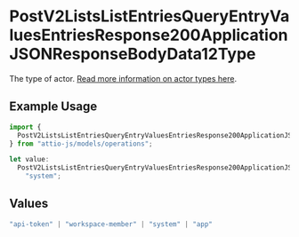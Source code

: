 # PostV2ListsListEntriesQueryEntryValuesEntriesResponse200ApplicationJSONResponseBodyData12Type

The type of actor. [Read more information on actor types here](/docs/actors).

## Example Usage

```typescript
import {
  PostV2ListsListEntriesQueryEntryValuesEntriesResponse200ApplicationJSONResponseBodyData12Type,
} from "attio-js/models/operations";

let value:
  PostV2ListsListEntriesQueryEntryValuesEntriesResponse200ApplicationJSONResponseBodyData12Type =
    "system";
```

## Values

```typescript
"api-token" | "workspace-member" | "system" | "app"
```
